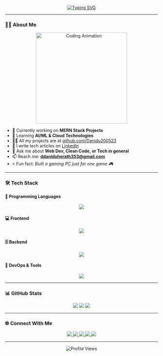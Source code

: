 <!-- 🌟 Modern GitHub Profile README with Animations -->

<div align="center">
  <a href="https://git.io/typing-svg">
    <img src="https://readme-typing-svg.herokuapp.com?font=Fira+Code&pause=1000&width=435&lines=Hi%F0%9F%91%8B;I'm+Danidu+Herath;Passionate+Software+Developer;From+Sri+Lanka" alt="Typing SVG" />
  </a>
</div>

---

### 🙋‍♂️ About Me

<div align="center">
  <img src="https://media.giphy.com/media/qgQUggAC3Pfv687qPC/giphy.gif" width="300" alt="Coding Animation" />
</div>




- 🔭 Currently working on **MERN Stack Projects**
- 🌱 Learning **AI/ML & Cloud Technologies**
- 👨‍💻 All my projects are at [github.com/Danidu200523](https://github.com/Danidu200523)
- 📝 I write tech articles on [LinkedIn](https://www.linkedin.com/in/danidu-herath-768334232/)
- 💬 Ask me about **Web Dev, Clean Code, or Tech in general**
- 📫 Reach me: **ddaniduherath353@gmail.com**
- ⚡ Fun fact: *Built a gaming PC just for one game 🎮*

---

### 🛠 Tech Stack

#### 🧠 Programming Languages
<div align="center">
  <img src="https://skillicons.dev/icons?i=js,ts,python,java,dart" />
</div>

#### 💻 Frontend
<div align="center">
  <img src="https://skillicons.dev/icons?i=react,next,html,css,tailwind,flutter" />
</div>

#### 🗄 Backend
<div align="center">
  <img src="https://skillicons.dev/icons?i=nodejs,express,mongodb,mysql,firebase" />
</div>

#### 🧰 DevOps & Tools
<div align="center">
  <img src="https://skillicons.dev/icons?i=git,docker,azure,linux,ps,blender" />
</div>

---

### 📊 GitHub Stats

<div align="center">
  <picture>
    <source srcset="https://github-readme-stats.vercel.app/api?username=danidu200523&show_icons=true&theme=radical" media="(prefers-color-scheme: dark)" />
    <source srcset="https://github-readme-stats.vercel.app/api?username=danidu200523&show_icons=true" media="(prefers-color-scheme: light), (prefers-color-scheme: no-preference)" />
    <img src="https://github-readme-stats.vercel.app/api?username=danidu200523&show_icons=true" />
  </picture>

  <picture>
    <source srcset="https://github-readme-streak-stats.herokuapp.com/?user=danidu200523&theme=radical" media="(prefers-color-scheme: dark)" />
    <source srcset="https://github-readme-streak-stats.herokuapp.com/?user=danidu200523" media="(prefers-color-scheme: light), (prefers-color-scheme: no-preference)" />
    <img src="https://github-readme-streak-stats.herokuapp.com/?user=danidu200523" />
  </picture>

  <img src="https://github-readme-stats.vercel.app/api/top-langs/?username=danidu200523&layout=compact&theme=radical" />
</div>

---

### 🌐 Connect With Me

<div align="center">
  <a href="https://linkedin.com/in/danidu-herath-768334232" target="_blank">
    <img src="https://img.shields.io/badge/LinkedIn-0077B5?style=for-the-badge&logo=linkedin&logoColor=white" />
  </a>
  <a href="https://www.facebook.com/share/16tkvHNRAc/?mibextid=wwXIfr" target="_blank">
    <img src="https://img.shields.io/badge/Facebook-1877F2?style=for-the-badge&logo=facebook&logoColor=white" />
  </a>
  <a href="https://instagram.com/danidu_dheemantha____" target="_blank">
    <img src="https://img.shields.io/badge/Instagram-E4405F?style=for-the-badge&logo=instagram&logoColor=white" />
  </a>
  <a href="https://www.youtube.com/@daniduherath" target="_blank">
    <img src="https://img.shields.io/badge/YouTube-FF0000?style=for-the-badge&logo=youtube&logoColor=white" />
  </a>
  <a href="mailto:ddaniduherath353@gmail.com" target="_blank">
    <img src="https://img.shields.io/badge/Gmail-D14836?style=for-the-badge&logo=gmail&logoColor=white" />
  </a>
</div>

---

<div align="center">
  <img src="https://komarev.com/ghpvc/?username=danidu200523&label=Profile%20views&color=0e75b6&style=flat" alt="Profile Views" />
</div>
